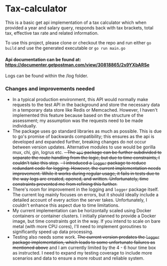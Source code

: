 # Tax-calculator

This is a basic get api implementation of a tax calculator which when provided a year and salary query, responds back with tax brackets, total tax, effective tax rate and related information.

To use this project, please clone or checkout the repo and run either `go build` and use the generated executable or `go run main.go`

#### Api documentation can be found at: https://documenter.getpostman.com/view/30818865/2s9YXbARSe

Logs can be found within the /log folder.

### Changes and improvements needed
- In a typical production environment, this API would normally make requests to the test API in the background and store the necessary data in a temporary data store like Redis or Memcached. However, I haven't implemented this feature because based on the structure of the assessment; my assumption was the requests need to be made individually.
- The package uses go standard libraries as much as possible. This is due to go's promise of backwards compatibility; this ensures as the api is developed and expanded further, breaking changes do not occur between version updates. Alternative modules to use would be gorilla mux, chi, gin, logrus etc.
~~- The `api` package can be further subdivided to separate the route handling from the logic, but due to time constraints, I couldn't take this step.~~
~~- I introduced a `logger` package to reduce redundant code for logging. However, the current implementation needs improvement. While it works during regular usage, it fails in tests due to the way logs are created, opened, and written. Unfortunately, time constraints prevented me from refining this further.~~
- There's room for improvement in the logging and `logger` package itself. The current log mainly focuses on errors, but it should ideally include a detailed account of every action the server takes. Unfortunately, I couldn't enhance this aspect due to time limitations.
- My current implementation can be horizontally scaled using Docker containers or container clusters. I initially planned to provide a Docker image, but time constraints got in the way. If you intend to scale on bare metal (with more CPU cores), I'll need to implement goroutines to significantly speed up data processing.
- Testing also needs some work. ~~The current version predates the `logger` package implementation, which leads to some unfortunate failures as mentioned above~~ and I am currently limited by the 4 - 6 hour time box as instructed. I need to expand my testing coverage to include more scenarios and data to ensure a more robust and reliable system.
